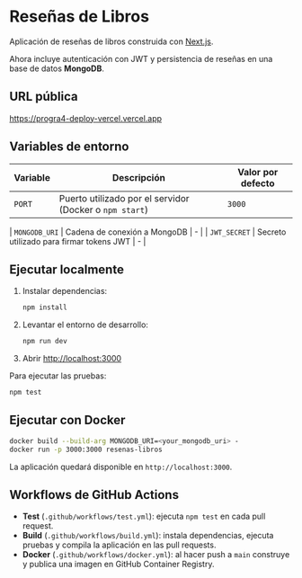 # Reseñas de Libros

Aplicación de reseñas de libros construida con [Next.js](https://nextjs.org).

Ahora incluye autenticación con JWT y persistencia de reseñas en una base de datos **MongoDB**.

## URL pública

https://progra4-deploy-vercel.vercel.app

## Variables de entorno

| Variable | Descripción | Valor por defecto |
|----------|-------------|-------------------|
| `PORT` | Puerto utilizado por el servidor (Docker o `npm start`) | `3000` |

| `MONGODB_URI` | Cadena de conexión a MongoDB | - |
| `JWT_SECRET` | Secreto utilizado para firmar tokens JWT | - |

## Ejecutar localmente

1. Instalar dependencias:
   ```bash
   npm install
   ```
2. Levantar el entorno de desarrollo:
   ```bash
   npm run dev
   ```
3. Abrir [http://localhost:3000](http://localhost:3000)

Para ejecutar las pruebas:
```bash
npm test
```

## Ejecutar con Docker

```bash
docker build --build-arg MONGODB_URI=<your_mongodb_uri> -
docker run -p 3000:3000 resenas-libros
```

La aplicación quedará disponible en `http://localhost:3000`.

## Workflows de GitHub Actions

- **Test** (`.github/workflows/test.yml`): ejecuta `npm test` en cada pull request.
- **Build** (`.github/workflows/build.yml`): instala dependencias, ejecuta pruebas y compila la aplicación en las pull requests.
- **Docker** (`.github/workflows/docker.yml`): al hacer push a `main` construye y publica una imagen en GitHub Container Registry.

